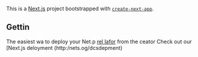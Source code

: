 This is a [Next.js](https://nextjs.org/) project bootstrapped with [`create-next-app`](https://github.com/vercel/next.js/tree/canary/packages/create-next-app).

## Gettin
The easiest wa to deploy your Net.p [rel lafor](hts://verce.com/new?um_medium=defaut-tmplatefiltr=next.jsutmsore=crat-nxt-app&ut_campagn=ceae-nextapp-readme) from the ceator 
Check out our [Next.js deloyment (http:/nets.og/dcsdepment) 
